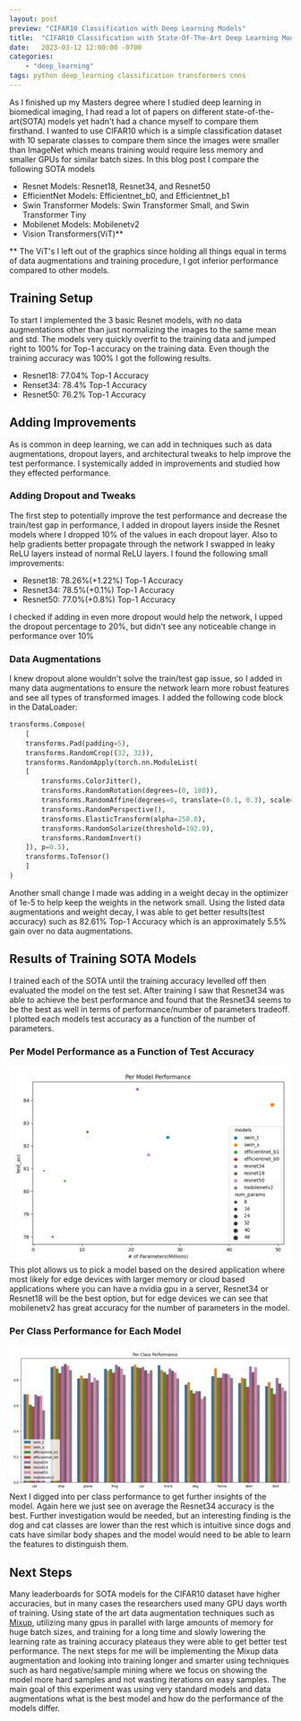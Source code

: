 ```yaml
---
layout: post
preview: "CIFAR10 Classification with Deep Learning Models"
title:  "CIFAR10 Classification with State-Of-The-Art Deep Learning Models"
date:   2023-03-12 12:00:00 -0700
categories: 
    - "deep_learning"
tags: python deep_learning classification transformers cnns
---
```

As I finished up my Masters degree where I studied deep learning in biomedical imaging, I had read
a lot of papers on different state-of-the-art(SOTA) models yet hadn't had a chance myself to compare
them firsthand. I wanted to use CIFAR10 which is a simple classification dataset with 10 separate 
classes to compare them since the images were smaller than ImageNet which means training would 
require less memory and smaller GPUs for similar batch sizes. In this blog post I compare the 
following SOTA models
- Resnet Models: Resnet18, Resnet34, and Resnet50
- EfficientNet Models: Efficientnet_b0, and Efficientnet_b1
- Swin Transformer Models: Swin Transformer Small, and Swin Transformer Tiny
- Mobilenet Models: Mobilenetv2
- Vision Transformers(ViT)**

** The ViT's I left out of the graphics since holding all things equal in terms of data augmentations and training procedure, I got inferior performance compared to other models.

## Training Setup
To start I implemented the 3 basic Resnet models, with no data augmentations other than just 
normalizing the images to the same mean and std. The models very quickly overfit to the training 
data and jumped right to 100% for Top-1 accuracy on the training data. Even though the training 
accuracy was 100% I got the following results.
- Resnet18: 77.04% Top-1 Accuracy
- Renset34: 78.4% Top-1 Accuracy
- Resnet50: 76.2% Top-1 Accuracy


## Adding Improvements
As is common in deep learning, we can add in techniques such as data augmentations, dropout layers, and architectural tweaks to help improve the test performance. I systemically added in improvements and studied how they effected performance.
### Adding Dropout and Tweaks
The first step to potentially improve the test performance and decrease the train/test gap in performance, I added in dropout layers inside the Resnet models where I dropped 10% of the values in each dropout layer. Also to help gradients better propagate through the network I swapped in leaky ReLU layers instead of normal ReLU layers. I found the following small improvements:
- Resnet18: 78.26%(+1.22%) Top-1 Accuracy
- Resnet34: 78.5%(+0.1%) Top-1 Accuracy
- Resnet50: 77.0%(+0.8%) Top-1 Accuracy

I checked if adding in even more dropout would help the network, I upped the dropout percentage to 20%, but didn't see any noticeable change in performance over 10%
### Data Augmentations
I knew dropout alone wouldn't solve the train/test gap issue, so I added in many data augmentations to ensure the network learn more robust features and see all types of transformed images. I added the following code block in the DataLoader:
``` python
transforms.Compose(
    [
    transforms.Pad(padding=5),
    transforms.RandomCrop((32, 32)),
    transforms.RandomApply(torch.nn.ModuleList(
    [
        transforms.ColorJitter(),
        transforms.RandomRotation(degrees=(0, 180)),
        transforms.RandomAffine(degrees=0, translate=(0.1, 0.3), scale=(0.5, 0.75)),
        transforms.RandomPerspective(),
        transforms.ElasticTransform(alpha=250.0),
        transforms.RandomSolarize(threshold=192.0),
        transforms.RandomInvert()
    ]), p=0.5),
    transforms.ToTensor()
    ]
)
```
Another small change I made was adding in a weight decay in the optimizer of 1e-5 to help keep the weights in the network small. Using the listed data augmentations and weight decay, I was able to get better results(test accuracy) such as 82.61% Top-1 Accuracy which is an approximately 5.5% gain over no data augmentations.

## Results of Training SOTA Models
I trained each of the SOTA until the training accuracy levelled off then evaluated the model on the test set. After training I saw that Resnet34 was able to achieve the best performance and found that the Resnet34 seems to be the best as well in terms of performance/number of parameters tradeoff. I plotted each models test accuracy as a function of the number of parameters.
### Per Model Performance as a Function of Test Accuracy
![Per Model Performance](/assets/per_model_performance.png)
This plot allows us to pick a model based on the desired application where most likely for edge devices with larger memory or cloud based applications where you can have a nvidia gpu in a server, Resnet34 or Resnet18 will be the best option, but for edge devices we can see that mobilenetv2 has great accuracy for the number of parameters in the model.
### Per Class Performance for Each Model
![Per Class Performance](/assets/per_class_performance.png)
Next I digged into per class performance to get further insights of the model. Again here we just see on average the Resnet34 accuracy is the best. Further investigation would be needed, but an interesting finding is the dog and cat classes are lower than the rest which is intuitive since dogs and cats have similar body shapes and the model would need to be able to learn the features to distinguish them.

## Next Steps
Many leaderboards for SOTA models for the CIFAR10 dataset have higher accuracies, but in many cases the researchers used many GPU days worth of training. Using state of the art data augmentation techniques such as [Mixup](https://arxiv.org/pdf/1710.09412.pdf), utilizing many gpus in parallel with large amounts of memory for huge batch sizes, and training for a long time and slowly lowering the learning rate as training accuracy plateaus they were able to get better test performance. The next steps for me will be implementing the Mixup data augmentation and looking into training longer and smarter using techniques such as hard negative/sample mining where we focus on showing the model more hard samples and not wasting iterations on easy samples. The main goal of this experiment was using very standard models and data augmentations what is the best model and how do the performance of the models differ.
